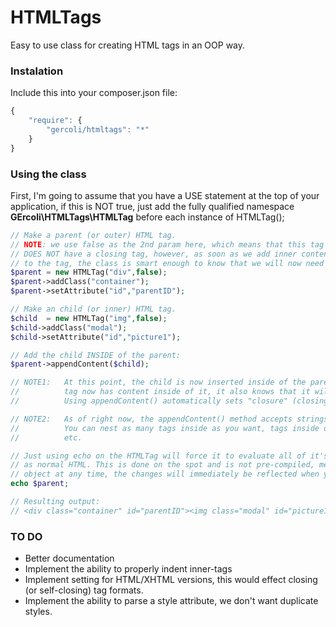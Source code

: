 # HTMLTags #
Easy to use class for creating HTML tags in an OOP way.

### Instalation ###

Include this into your composer.json file:
```javascript
{
    "require": {
        "gercoli/htmltags": "*"
    }
}
```

### Using the class ###

First, I'm going to assume that you have a USE statement at the top of your application,
if this is NOT true, just add the fully qualified namespace **GErcoli\HTMLTags\HTMLTag**
before each instance of HTMLTag();

```PHP
// Make a parent (or outer) HTML tag.
// NOTE: we use false as the 2nd param here, which means that this tag
// DOES NOT have a closing tag, however, as soon as we add inner content
// to the tag, the class is smart enough to know that we will now need a </div>
$parent = new HTMLTag("div",false);
$parent->addClass("container");
$parent->setAttribute("id","parentID");

// Make an child (or inner) HTML tag.
$child  = new HTMLTag("img",false);
$child->addClass("modal");
$child->setAttribute("id","picture1");

// Add the child INSIDE of the parent:
$parent->appendContent($child);

// NOTE1:   At this point, the child is now inserted inside of the parent tag, and since the parent
//          tag now has content inside of it, it also knows that it will need a closing tag.
//          Using appendContent() automatically sets "closure" (closing tag) to true.

// NOTE2:   As of right now, the appendContent() method accepts strings and other HTMLTag objects.
//          You can nest as many tags inside as you want, tags inside of tags inside of more tags
//          etc.

// Just using echo on the HTMLTag will force it to evaluate all of it's properties and present it
// as normal HTML. This is done on the spot and is not pre-compiled, meaning if you change a child
// object at any time, the changes will immediately be reflected when you use echo next.
echo $parent;

// Resulting output:
// <div class="container" id="parentID"><img class="modal" id="picture1"></div>
```

### TO DO ###
- Better documentation
- Implement the ability to properly indent inner-tags
- Implement setting for HTML/XHTML versions, this would effect closing (or self-closing) tag formats.
- Implement the ability to parse a style attribute, we don't want duplicate styles.